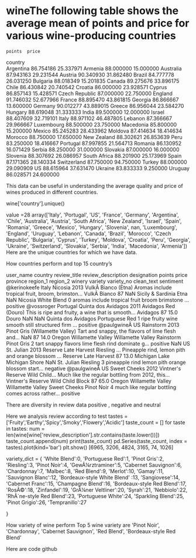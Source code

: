 # wineThe following table shows the average mean of points and price for various wine-producing countries

	points	price
country		
Argentina	86.754186	25.337971
Armenia	88.000000	15.000000
Australia	87.943163	29.231544
Austria	90.340930	31.862480
Brazil	84.777778	26.031250
Bulgaria	88.018349	15.201835
Canada	89.275676	33.896175
Chile	86.430842	20.740542
Croatia	86.000000	23.928571
Cyprus	86.857143	15.428571
Czech Republic	87.000000	22.750000
England	91.746032	52.677966
France	88.895470	43.861815
Georgia	86.866667	13.600000
Germany	90.012277	43.889015
Greece	86.956044	23.584270
Hungary	88.619048	31.333333
India	89.500000	12.000000
Israel	88.407609	32.719101
Italy	88.971102	46.487805
Lebanon	87.366667	29.966667
Luxembourg	88.500000	23.750000
Macedonia	85.800000	15.200000
Mexico	85.245283	28.433962
Moldova	87.414634	18.414634
Morocco	88.750000	17.650000
New Zealand	88.302621	26.853639
Peru	83.250000	18.416667
Portugal	87.997855	21.564713
Romania	86.130952	16.071429
Serbia	88.250000	31.000000
Slovakia	87.000000	16.000000
Slovenia	88.307692	26.086957
South Africa	88.201900	25.173969
Spain	87.171365	28.140334
Switzerland	87.750000	94.750000
Turkey	88.000000	29.090909
US	88.615964	37.631470
Ukraine	83.833333	9.250000
Uruguay	86.028571	24.600000

This data can be useful in understanding the average quality and price of wines produced in different countries.








 



wine['country'].unique() 

value =28
array(['Italy', 'Portugal', 'US', 'France', 'Germany', 'Argentina', 'Chile', 'Australia', 'Austria', 'South Africa', 'New Zealand', 'Israel', 'Spain', 'Romania', 'Greece', 'Mexico', 'Hungary', 'Slovenia', nan, 'Luxembourg', 'England', 'Uruguay', 'Lebanon', 'Canada', 'Brazil', 'Morocco', 'Czech Republic', 'Bulgaria', 'Cyprus', 'Turkey', 'Moldova', 'Croatia', 'Peru', 'Georgia', 'Ukraine', 'Switzerland', 'Slovakia', 'Serbia', 'India', 'Macedonia', 'Armenia'])
Here are the unique countries for which we have data.

How countries perform and top 15 country’s 

 
user_name	country	review_title	review_description	designation	points	price	province	region_1	region_2	winery	variety	variety_no	clean_text	sentiment
@kerinokeefe	Italy	Nicosia 2013 VulkÃ  Bianco (Etna)	Aromas include tropical fruit, broom, brimston...	VulkÃ  Bianco	87	NaN	Sicily & Sardinia	Etna	NaN	Nicosia	White Blend	0	aromas include tropical fruit broom brimstone ...	positive
@vossroger	Portugal	Quinta dos Avidagos 2011 Avidagos Red (Douro)	This is ripe and fruity, a wine that is smooth...	Avidagos	87	15.0	Douro	NaN	NaN	Quinta dos Avidagos	Portuguese Red	1	ripe fruity wine smooth still structured firm ...	positive
@paulgwineÂ	US	Rainstorm 2013 Pinot Gris (Willamette Valley)	Tart and snappy, the flavors of lime flesh and...	NaN	87	14.0	Oregon	Willamette Valley	Willamette Valley	Rainstorm	Pinot Gris	2	tart snappy flavors lime flesh rind dominate g...	positive
NaN	US	St. Julian 2013 Reserve Late Harvest Riesling ...	Pineapple rind, lemon pith and orange blossom ...	Reserve Late Harvest	87	13.0	Michigan	Lake Michigan Shore	NaN	St. Julian	Riesling	3	pineapple rind lemon pith orange blossom start...	negative
@paulgwineÂ	US	Sweet Cheeks 2012 Vintner's Reserve Wild Child...	Much like the regular bottling from 2012, this...	Vintner's Reserve Wild Child Block	87	65.0	Oregon	Willamette Valley	Willamette Valley	Sweet Cheeks	Pinot Noir	4	much like regular bottling comes across rather...	positive


There are diversity in review data positive , negative and neutral

 
Here we analysis review according to test 
tastes =['Fruity','Earthy','Spicy','Smoky','Flowery','Acidic']
taste_count = []
for taste in tastes:
  num = len(wine[wine['review_description'].str.contains(taste.lower())])
  taste_count.append(num)
print(taste_count)
pd.Series(taste_count, index = tastes).plot(kind='bar')
plt.show()
[6965, 3206, 4824, 3165, 74, 1026]
 
variety_dict = {
    'White Blend':0,
    'Portuguese Red':1,
    'Pinot Gris':2,
    'Riesling':3,
    'Pinot Noir':4,
    'GewÃ¼rztraminer':5,
    'Cabernet Sauvignon':6,
    'Chardonnay':7,
    'Malbec':8,
    'Red Blend':9,
    'Merlot':10,
    'Gamay':11,
    'Sauvignon Blanc':12,
    'Bordeaux-style White Blend' :13,
    'Sangiovese':14,
    'Cabernet Franc':15,
    'Champagne Blend':16,
    'Bordeaux-style Red Blend':17,
    'RosÃ©':18,
    'Zinfandel':19,
    'GrÃ¼ner Veltliner':20,
    'Syrah':21,
    'Nebbiolo':22,
    'RhÃ´ne-style Red Blend':23,
    'Portuguese White':24,
    'Sparkling Blend':25,
    'Pinot Grigio':26,
    'Tempranillo':27

}
 
How variety of wine perform 
Top 5 wine variety are     'Pinot Noir', 'Chardonnay', 'Cabernet Sauvignon', 'Red Blend', 'Bordeaux-style Red Blend'

Here are code github


